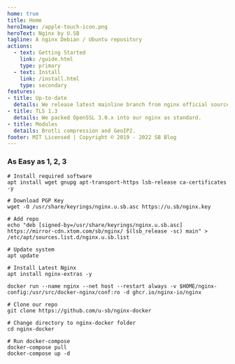 ```yaml
---
home: true
title: Home
heroImage: /apple-touch-icon.png
heroText: Nginx by U.SB
tagline: A nginx Debian / Ubuntu repository
actions:
  - text: Getting Started
    link: /guide.html
    type: primary
  - text: Install
    link: /install.html
    type: secondary
features:
- title: Up-to-date
  details: We release latest mainline branch from nginx official source code.
- title: TLS 1.3
  details: We packed OpenSSL 3.0.x into our nginx as standard.
- title: Modules
  details: Brotli compression and GeoIP2.
footer: MIT Licensed | Copyright © 2019 - 2022 SB Blog
---
```


### As Easy as 1, 2, 3

<CodeGroup>
  <CodeGroupItem title="Debian / Ubuntu" active>

```bash:no-line-numbers
# Install required software
apt install wget gnupg apt-transport-https lsb-release ca-certificates -y

# Download PGP Key
wget -O /usr/share/keyrings/nginx.u.sb.asc https://u.sb/nginx.key

# Add repo
echo "deb [signed-by=/usr/share/keyrings/nginx.u.sb.asc] https://mirror-cdn.xtom.com/sb/nginx/ $(lsb_release -sc) main" > /etc/apt/sources.list.d/nginx.u.sb.list

# Update system
apt update

# Install Latest Nginx
apt install nginx-extras -y
```

  </CodeGroupItem>

  <CodeGroupItem title="Docker">
  
```bash:no-line-numbers
docker run --name nginx --net host --restart always -v $HOME/nginx-config:/usr/src/docker-nginx/conf:ro -d ghcr.io/nginx-io/nginx
```

  </CodeGroupItem>

  <CodeGroupItem title="Docker Compose">
  
```bash:no-line-numbers
# Clone our repo
git clone https://github.com/u-sb/nginx-docker

# Change directory to nginx-docker folder
cd nginx-docker

# Run docker-compose
docker-compose pull
docker-compose up -d
```

  </CodeGroupItem>
</CodeGroup>

